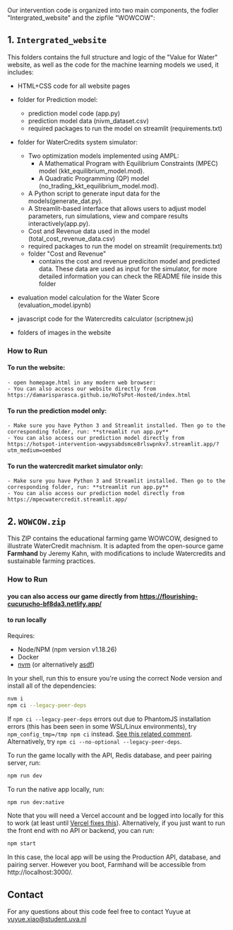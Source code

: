 Our intervention code is organized into two main components, the fodler "Intergrated_website" and the zipfile "WOWCOW":

## 1. `Intergrated_website`

This folders contains the full structure and logic of the "Value for Water" website, as well as the code for the machine learning models we used, it includes:

- HTML+CSS code for all website pages

- folder for Prediction model:
    - prediction model code (app.py)
    - prediction model data (nivm_dataset.csv)
    - required packages to run the model on streamlit (requirements.txt)


- folder for WaterCredits system simulator:
  - Two optimization models implemented using AMPL:
    - A Mathematical Program with Equilibrium Constraints (MPEC) model (kkt_equilibrium_model.mod).
    - A Quadratic Programming (QP) model (no_trading_kkt_equilibrium_model.mod).
  - A Python script to generate input data for the models(generate_dat.py).
  - A Streamlit-based interface that allows users to adjust model parameters, run simulations, view and compare results interactively(app.py).
  - Cost and Revenue data used in the model (total_cost_revenue_data.csv)
  - required packages to run the model on streamlit (requirements.txt)
  - folder "Cost and Revenue"
    - contains the cost and revenue prediciton model and predicted data. These data are used as input for the simulator, for more detailed information you can check the README file inside this folder

- evaluation model calculation for the Water Score  (evaluation_model.ipynb)

- javascript code for the Watercredits calculator (scriptnew.js)

- folders of images in the website

### How to Run

  #### To run the website: 
    - open homepage.html in any modern web browser:
    - You can also access our website directly from https://damarisparasca.github.io/HoTsPot-Hosted/index.html

  #### To run the prediction model only: 
    - Make sure you have Python 3 and Streamlit installed. Then go to the corresponding folder, run: **streamlit run app.py**
    - You can also access our prediction model directly from https://hotspot-intervention-wwpysabdsmce8rlswpnkv7.streamlit.app/?utm_medium=oembed

  #### To run the watercredit market simulator only: 
    - Make sure you have Python 3 and Streamlit installed. Then go to the corresponding folder, run: **streamlit run app.py**
    - You can also access our prediction model directly from https://mpecwatercredit.streamlit.app/


## 2. `WOWCOW.zip`

This ZIP contains the educational farming game WOWCOW, designed to illustrate WaterCredit machnism. It is adapted from the open-source game **Farmhand** by Jeremy Kahn, with modifications to include Watercredits and sustainable farming practices.

### How to Run

#### you can also access our game directly from https://flourishing-cucurucho-bf8da3.netlify.app/

#### to run locally

Requires:

- Node/NPM (npm version v1.18.26)
- Docker
- [nvm](https://github.com/nvm-sh/nvm) (or alternatively [asdf](https://asdf-vm.com))

In your shell, run this to ensure you're using the correct Node version and install all of the dependencies:

```sh
nvm i
npm ci --legacy-peer-deps
```

If `npm ci --legacy-peer-deps` errors out due to PhantomJS installation errors (this has been seen in some WSL/Linux environments), try `npm_config_tmp=/tmp npm ci` instead. [See this related comment](https://github.com/yarnpkg/yarn/issues/1016#issuecomment-283067214). Alternatively, try `npm ci --no-optional --legacy-peer-deps`.

To run the game locally with the API, Redis database, and peer pairing server, run:

```sh
npm run dev
```

To run the native app locally, run:

```sh
npm run dev:native
```

Note that you will need a Vercel account and be logged into locally for this to work (at least until [Vercel fixes this](https://github.com/vercel/vercel/discussions/4925)). Alternatively, if you just want to run the front end with no API or backend, you can run:

```sh
npm start
```

In this case, the local app will be using the Production API, database, and pairing server. However you boot, Farmhand will be accessible from http://localhost:3000/.


## Contact
For any questions about this code feel free to contact Yuyue at yuyue.xiao@student.uva.nl